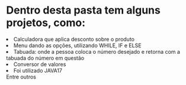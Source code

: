 # Dentro desta pasta tem alguns projetos, como: 

<li> Calculadora que aplica desconto sobre o produto</li>
<li> Menu dando as opções, utilizando WHILE, IF e ELSE</li>
<li> Tabuada: onde a pessoa coloca o número desejado e retorna com a tabuada do número em questão</li>
<li> Conversor de valores</li>
<li> Foi utilizado JAVA17</li>
Entre outros
